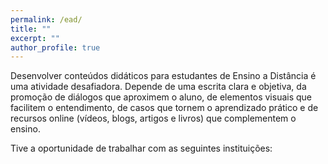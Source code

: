 ```yaml
---
permalink: /ead/
title: ""
excerpt: ""
author_profile: true
---
```


Desenvolver conteúdos didáticos para estudantes de Ensino a Distância é uma atividade desafiadora.
Depende de uma escrita clara e objetiva, da promoção de diálogos que aproximem o aluno, de elementos visuais que facilitem o entendimento, de casos que tornem o aprendizado prático e de recursos online (vídeos, blogs, artigos e livros) que complementem o ensino.  

Tive a oportunidade de trabalhar com as seguintes instituições:


